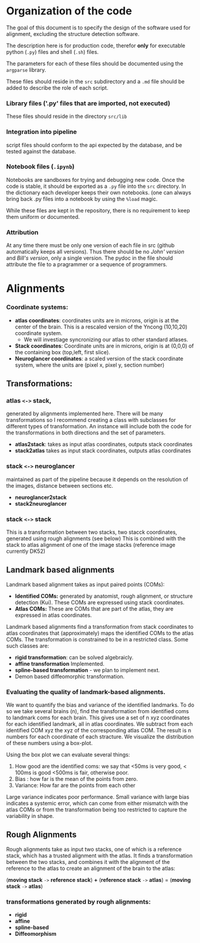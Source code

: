 # Organization of the code

The goal of this document is to specify the design of the software used for alignment, excluding the structure detection software.

The description here is for production code, therefor **only** for executable python (`.py`) files and shell (`.sh`) files.

The parameters for each of these files should be documented using the `argparse`
library. 

These files should reside in the `src` subdirectory and a `.md` file should be added to describe the role of each script.

### Library files ('.py' files that are imported, not executed)
These files should reside in the directory `src/lib`

### Integration into pipeline
script files should conform to the api expected by the database, and be tested against the database.

### Notebook files (`.ipynb`)
Notebooks are sandboxes for trying and debugging new code. Once the code is stable, it should be exported as a `.py` file into the `src` directory. In the dictionary each developer keeps their own notebooks. (one can always bring back .py files into a notebook by using the `%load` magic.

While these files are kept in the repository, there is no requirement to keep them uniform or documented.

### Attribution
At any time there must be only one version of each file in src (github automatically keeps all versions). Thus there should be no *John' version* and *Bill's version*, only a single version. The pydoc in the file should attribute the file to a pragrammer or a sequence of programmers.

# Alignments

### Coordinate systems:
* **atlas coordinates**: coordinates units are in microns, origin is at the center of the brain. This is a rescaled version of the Yncong (10,10,20) coordinate system.
   * We will investiage syncronizing our atlas to other standard atlases. 
* **Stack coordinates**:  Coordinate units are in microns, origin is at (0,0,0) of the containing box (top,left, first slice).
* **Neuroglancer coordinates**: a scaled version of the stack coordinate system, where the units are (pixel x, pixel y, section number)

## Transformations:

### **atlas** `<->` **stack**, 
generated by alignments implemented here. There will be many transformations so I recommend creating a class with subclasses for different types of transformation. An instance will include both the code for the transformations in both directions and the set of parameters. 

* **atlas2stack**: takes as input atlas coordinates, outputs stack coordinates
* **stack2atlas**  takes as input stack coordinates, outputs atlas coordinates

### **stack** `<->` **neuroglancer**
 maintained as part of the pipeline because it depends on the resolution of the images, distance between sections etc.

* **neuroglancer2stack**
* **stack2neuroglancer**

### **stack** `<->` **stack**
This is a transformation between two stacks, two stacck coordinates, generated using rough alignments (see below)
This is combined with the stack to atlas alignment of one of the image stacks (reference image currently DK52)

## Landmark based alignments
Landmark based alignment takes as input paired points (COMs): 
* **Identified COMs:** generated by anatomist, rough alignment, or structure detection (Kui). These COMs are expressed using stack coordinates.
* **Atlas COMs:** These are COMs that are part of the atlas, they are expressed in atlas coordinates.

Landmark based alignments find a transformation from stack coordinates to atlas coordinates that (approximately) maps the identified COMs to the atlas COMs. The transformation is constrained to be in a restricted class. Some such classes are:
* **rigid transformation**: can be solved algebraicly.
* **affine transformation** Implemented.
* **spline-based transformation** - we plan to implement next.
* Demon based diffeomorphic transformation.

### Evaluating the quality of landmark-based alignments.

We want to quantify the bias and variance of the identified landmarks. To do so
we take several brains (n), find the transformation from identified coms to landmark coms for each brain. This gives use a set of n xyz coordinates for each identified landmark, all in atlas coordinates. We subtract from each identified COM xyz the xyz of the corresponding atlas COM. The result is n numbers for each coordinate of each stracture. We visualize the distribution of these numbers using a box-plot.

Using the box plot we can evaluate several things:

1. How good are the identified coms: we say that <50ms is very good, < 100ms is good <500ms is fair, otherwise poor.
1. Bias : how far is the mean of the points from zero. 
2. Variance: How far are the points from each other

Large variance indicates poor performance. Small variance with large bias indicates a systemic error, which can come from either mismatch with the atlas COMs or from the transformation being too restricted to capture the variability in shape.

## Rough Alignments

Rough alignments take as input two stacks, one of which is a reference stack, which has a trusted alignment with the atlas. It finds a transformation between the two stacks, and combines it with the alignment of the reference to the atlas to create an alignment of the brain to the atlas:

(**moving stack** `->` **reference stack**) **+** (**reference stack** `->` **atlas**) = (**moving stack** `->` **atlas**)

### transformations generated by rough alignments:
* **rigid** 
* **affine**
* **spline-based**
* **Diffeomorphism** 


